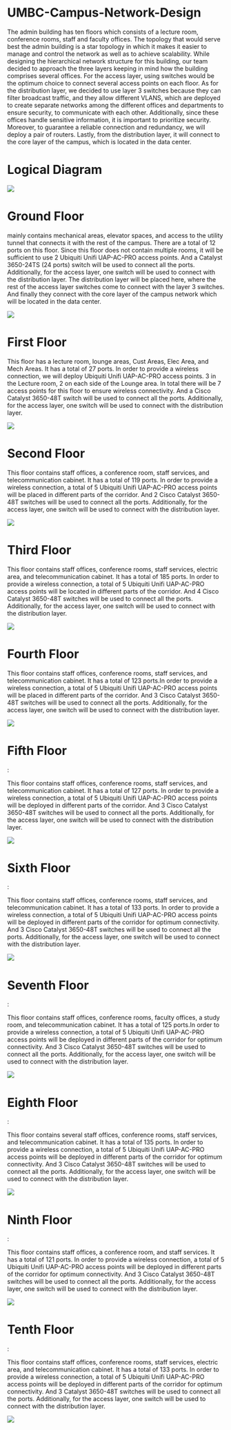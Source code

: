 # UMBC-Campus-Network-Design


<P1>The admin building has ten floors which consists of a lecture room, conference rooms, staff and faculty offices. The topology that would serve best the admin building is a star topology in which it makes it easier to manage and control the network as well as to achieve scalability. While designing the hierarchical network structure for this building, our team decided to approach the three layers keeping in mind how the building comprises several offices. 
For the access layer, using switches would be the optimum choice to connect several access points on each floor. 
As for the distribution layer, we decided to use layer 3 switches because they can filter broadcast traffic, and they allow different VLANS, which are deployed to create separate networks among the different offices and departments to ensure security, to communicate with each other. Additionally, since these offices handle sensitive information, it is important to prioritize security. Moreover, to guarantee a reliable connection and redundancy, we will deploy a pair of routers.
Lastly, from the distribution layer, it will connect to the core layer of the campus, which is located in the data center. 
</P1>

<h1> Logical Diagram </h1>

![](https://github.com/NardosMe/UMBC-Campus-Network-Design/blob/master/D2.jpg)

<h1> Ground Floor </h1>
<p1>mainly contains mechanical areas, elevator spaces, and access to the utility tunnel that connects it with the rest of the campus. There are a total of 12 ports on this floor. 
Since this floor does not contain multiple rooms, it will be sufficient to use 2 Ubiquiti Unifi UAP-AC-PRO access points. And a Catalyst 3650-24TS (24 ports) switch will be used to connect all the ports. Additionally, for the access layer, one switch will be used to connect with the distribution layer.
The distribution layer will be placed here, where the rest of the access layer switches come to connect with the layer 3 switches. And finally they connect with the core layer of the campus network which will be located in the data center.
</p1>

![](https://github.com/NardosMe/UMBC-Campus-Network-Design/blob/master/Ground_floor.png)

<h1> First Floor</h1>
<p1>This floor has a lecture room, lounge areas, Cust Areas, Elec Area, and Mech Areas. It has a total of 27 ports. In order to provide a wireless connection, we will deploy Ubiquiti Unifi UAP-AC-PRO access points. 3 in the Lecture room, 2 on each side of the Lounge area. In total there will be 7 access points for this floor to ensure wireless connectivity. And a Cisco Catalyst 3650-48T switch will be used to connect all the ports. Additionally, for the access layer, one switch will be used to connect with the distribution layer.
</p1>

![](https://github.com/NardosMe/UMBC-Campus-Network-Design/blob/master/first_floor.png)

<h1> Second Floor</h1>
<p1>This floor contains staff offices, a conference room, staff services, and telecommunication cabinet. It has a total of 119 ports. In order to provide a wireless connection, a total of 5 Ubiquiti Unifi UAP-AC-PRO access points will be placed in different parts of the corridor. And 2 Cisco Catalyst 3650-48T switches will be used to connect all the ports. Additionally, for the access layer, one switch will be used to connect with the distribution layer.
</p1>

![](https://github.com/NardosMe/UMBC-Campus-Network-Design/blob/master/2nd_floor.png)

<h1> Third Floor</h1>
<p1>This floor contains staff offices, conference rooms, staff services, electric area, and telecommunication cabinet. It has a total of 185 ports. In order to provide a wireless connection, a total of 5 Ubiquiti Unifi UAP-AC-PRO access points will be located in different parts of the corridor. And 4 Cisco Catalyst 3650-48T switches will be used to connect all the ports. Additionally, for the access layer, one switch will be used to connect with the distribution layer.
</p1>

![](https://github.com/NardosMe/UMBC-Campus-Network-Design/blob/master/3rd_floor.png)

<h1> Fourth Floor</h1>
<p1>This floor contains staff offices, conference rooms, staff services, and telecommunication cabinet. It has a total of 123 ports.In order to provide a wireless connection, a total of 5 Ubiquiti Unifi UAP-AC-PRO access points will be placed in different parts of the corridor. And 3 Cisco Catalyst 3650-48T switches will be used to connect all the ports. Additionally, for the access layer, one switch will be used to connect with the distribution layer.
</p1>

![](https://github.com/NardosMe/UMBC-Campus-Network-Design/blob/master/4th_floor.png)

<h1>Fifth Floor</h1>: <p>This floor contains staff offices, conference rooms, staff services, and telecommunication cabinet. It has a total of 127 ports. In order to provide a wireless connection, a total of 5 Ubiquiti Unifi UAP-AC-PRO access points will be deployed in different parts of the corridor. And 3 Cisco Catalyst 3650-48T switches will be used to connect all the ports. Additionally, for the access layer, one switch will be used to connect with the distribution layer.</p>

![](https://github.com/NardosMe/UMBC-Campus-Network-Design/blob/master/5th_floor.png)

<h1>Sixth Floor</h1>: <p>This floor contains staff offices, conference rooms, staff services, and telecommunication cabinet. It has a total of 133 ports. In order to provide a wireless connection, a total of 5 Ubiquiti Unifi UAP-AC-PRO access points will be deployed in different parts of the corridor for optimum connectivity. And 3 Cisco Catalyst 3650-48T switches will be used to connect all the ports. Additionally, for the access layer, one switch will be used to connect with the distribution layer.</p>

![](https://github.com/NardosMe/UMBC-Campus-Network-Design/blob/master/6th_floor.png)

<h1>Seventh Floor</h1>: <p>This floor contains staff offices, conference rooms, faculty offices, a study room, and telecommunication cabinet. It has a total of 125 ports.In order to provide a wireless connection, a total of 5 Ubiquiti Unifi UAP-AC-PRO access points will be deployed in different parts of the corridor for optimum connectivity. And 3 Cisco Catalyst 3650-48T switches will be used to connect all the ports. Additionally, for the access layer, one switch will be used to connect with the distribution layer.</p>

![](https://github.com/NardosMe/UMBC-Campus-Network-Design/blob/master/7th_floor.png)

<h1>Eighth Floor</h1>: <p>This floor contains several staff offices, conference rooms, staff services, and telecommunication cabinet. It has a total of 135 ports. In order to provide a wireless connection, a total of 5 Ubiquiti Unifi UAP-AC-PRO access points will be deployed in different parts of the corridor for optimum connectivity. And 3 Cisco Catalyst 3650-48T switches will be used to connect all the ports. Additionally, for the access layer, one switch will be used to connect with the distribution layer.</p>

![](https://github.com/NardosMe/UMBC-Campus-Network-Design/blob/master/8th_floor.png)

<h1>Ninth Floor</h1>: <p>This floor contains staff offices, a conference room, and staff services. It has a total of 121 ports. In order to provide a wireless connection, a total of 5 Ubiquiti Unifi UAP-AC-PRO access points will be deployed in different parts of the corridor for optimum connectivity. And 3 Cisco Catalyst 3650-48T switches will be used to connect all the ports. Additionally, for the access layer, one switch will be used to connect with the distribution layer.</p>

![](https://github.com/NardosMe/UMBC-Campus-Network-Design/blob/master/9th_floor.png)

<h1>Tenth Floor</h1>: <p>This floor contains staff offices, conference rooms, staff services, electric area, and telecommunication cabinet. It has a total of 133 ports. In order to provide a wireless connection, a total of 5 Ubiquiti Unifi UAP-AC-PRO access points will be deployed in different parts of the corridor for optimum connectivity. And 3 Catalyst 3650-48T switches will be used to connect all the ports. Additionally, for the access layer, one switch will be used to connect with the distribution layer.
</p>

![](https://github.com/NardosMe/UMBC-Campus-Network-Design/blob/master/10th_floor.png)
